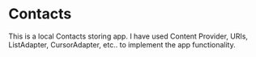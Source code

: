 # Contacts
This is a local Contacts storing app. I have used Content Provider, URIs, ListAdapter, CursorAdapter,  etc.. to implement the app functionality.
